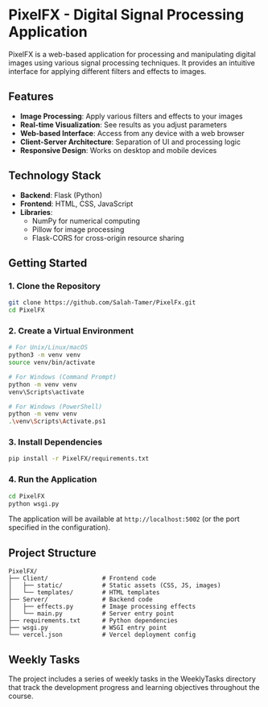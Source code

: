 # PixelFX - Digital Signal Processing Application

PixelFX is a web-based application for processing and manipulating digital images using various signal processing techniques. It provides an intuitive interface for applying different filters and effects to images.

## Features

- **Image Processing**: Apply various filters and effects to your images
- **Real-time Visualization**: See results as you adjust parameters
- **Web-based Interface**: Access from any device with a web browser
- **Client-Server Architecture**: Separation of UI and processing logic
- **Responsive Design**: Works on desktop and mobile devices

## Technology Stack

- **Backend**: Flask (Python)
- **Frontend**: HTML, CSS, JavaScript
- **Libraries**: 
  - NumPy for numerical computing
  - Pillow for image processing
  - Flask-CORS for cross-origin resource sharing

## Getting Started

### 1. Clone the Repository

```bash
git clone https://github.com/Salah-Tamer/PixelFx.git
cd PixelFX
```

### 2. Create a Virtual Environment

```bash
# For Unix/Linux/macOS
python3 -m venv venv
source venv/bin/activate

# For Windows (Command Prompt)
python -m venv venv
venv\Scripts\activate

# For Windows (PowerShell)
python -m venv venv
.\venv\Scripts\Activate.ps1
```

### 3. Install Dependencies

```bash
pip install -r PixelFX/requirements.txt
```

### 4. Run the Application

```bash
cd PixelFX
python wsgi.py
```

The application will be available at `http://localhost:5002` (or the port specified in the configuration).

## Project Structure

```
PixelFX/
├── Client/               # Frontend code
│   ├── static/           # Static assets (CSS, JS, images)
│   └── templates/        # HTML templates
├── Server/               # Backend code
│   ├── effects.py        # Image processing effects
│   └── main.py           # Server entry point
├── requirements.txt      # Python dependencies
├── wsgi.py               # WSGI entry point
└── vercel.json           # Vercel deployment config
```

## Weekly Tasks

The project includes a series of weekly tasks in the WeeklyTasks directory that track the development progress and learning objectives throughout the course.